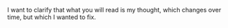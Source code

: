 
I want to clarify that what you will read is my thought, which changes over time, but which I wanted to fix.
